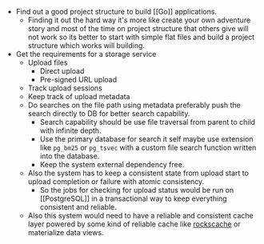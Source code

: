 - Find out a good project structure to build [[Go]] applications.
	- Finding it out the hard way it's more like create your own adventure story and most of the time on project structure that others give will not work so its better to start with simple flat files and build a project structure which works will building.
- Get the requirements for a storage service
	- Upload files
		- Direct upload
		- Pre-signed URL upload
	- Track upload sessions
	- Keep track of upload metadata
	- Do searches on the file path using metadata preferably push the search directly to DB for better search capability.
		- Search capability should be use file traversal from parent to child with infinite depth.
		- Use the primary database for search it self maybe use extension like `pg_bm25` or `pg_tsvec` with a custom file search function written into the database.
		- Keep the system external dependency free.
	- Also the system has to keep a consistent state from upload start to upload completion or failure with atomic consistency.
		- So the jobs for checking for upload status would be run on [[PostgreSQL]] in a transactional way to keep everything consistent and reliable.
	- Also this system would need to have a reliable and consistent cache layer powered by some kind of reliable cache like [rockscache](https://github.com/dtm-labs/rockscache) or materialize data views.
